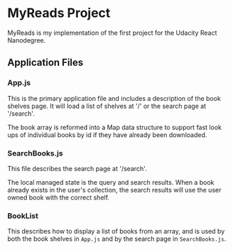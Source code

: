 # MyReads Project

MyReads is my implementation of the first project for the Udacity React Nanodegree.

## Application Files

### App.js

This is the primary application file and includes a description of the book shelves page.
It will load a list of shelves at '/' or the search page at '/search'.

The book array is reformed into a Map data structure to support fast look ups
of individual books by id if they have already been downloaded.

### SearchBooks.js

This file describes the search page at '/search'.

The local managed state is the query and search results.
When a book already exists in the user's collection, the
search results will use the user owned book with the correct shelf.

### BookList

This describes how to display a list of books from an array,
and is used by both the book shelves in `App.js` and by the search page in `SearchBooks.js`.